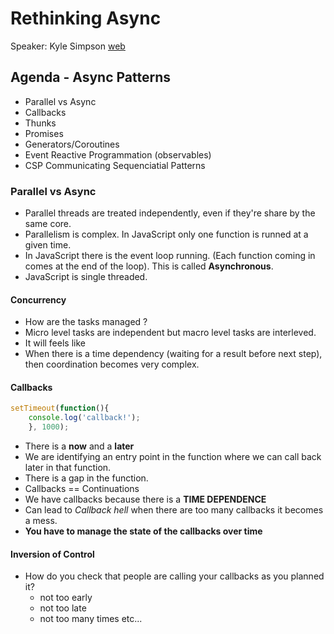 # Rethinking Async
Speaker: Kyle Simpson [web](http://getify.me/)

## Agenda - Async Patterns
* Parallel vs Async
* Callbacks
* Thunks
* Promises
* Generators/Coroutines
* Event Reactive Programmation (observables)
* CSP Communicating Sequenciatial Patterns

### Parallel vs Async
* Parallel threads are treated independently, even if they're share by the same core.
* Parallelism is complex. In JavaScript only one function is runned at a given time.
* In JavaScript there is the event loop running. (Each function coming in comes at the end of the loop). This is called **Asynchronous**.
* JavaScript is single threaded.

#### Concurrency 
* How are the tasks managed ?
* Micro level tasks are independent but macro level tasks are interleved.
* It will feels like 
* When there is a time dependency (waiting for a result before next step), then coordination becomes very complex.


#### Callbacks

```JavaScript
setTimeout(function(){
    console.log('callback!');
    }, 1000);
```

* There is a **now** and a **later**
* We are identifying an entry point in the function where we can call back later in that function.
* There is a gap in the function.
* Callbacks == Continuations
* We have callbacks because there is a **TIME DEPENDENCE**
* Can lead to *Callback hell* when there are too many callbacks it becomes a mess.
* **You have to manage the state of the callbacks over time**

#### Inversion of Control
* How do you check that people are calling your callbacks as you planned it?
    * not too early
    * not too late
    * not too  many times etc...















